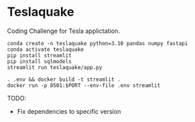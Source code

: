 # Teslaquake

Coding Challenge for Tesla applictation.

```
conda create -n teslaquake python=3.10 pandas numpy fastapi
conda activate teslaquake
pip install streamlit
pip install sqlmodels
streamlit run teslaquake/app.py
```


```
. .env && docker build -t streamlit .
docker run -p 8501:$PORT --env-file .env streamlit
```

TODO:
- Fix dependencies to specific version